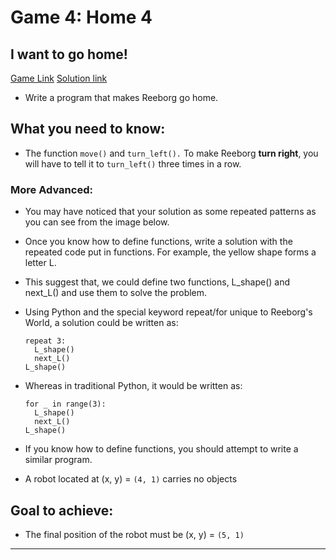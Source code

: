 # Game 4: Home 4
  
## I want to go home!  
[Game Link](https://reeborg.ca/reeborg.html?lang=en&mode=python&menu=worlds%2Fmenus%2Freeborg_intro_en.json&name=Home%202&url=worlds%2Ftutorial_en%2Fhome4.json)
[Solution link](home4.py)  

- Write a program that makes Reeborg go home.  
## What you need to know:  
  - The function `move()` and `turn_left().` To make Reeborg **turn right**, you will have to tell it to `turn_left()` three times in a row.
### More Advanced:  
  - You may have noticed that your solution as some repeated patterns as you can see from the image below.  
  - Once you know how to define functions, write a solution with the repeated code put in functions. For example, the yellow shape forms a letter L.
  - This suggest that, we could define two functions, L_shape() and next_L() and use them to solve the problem.
  - Using Python and the special keyword repeat/for unique to Reeborg's World, a solution could be written as:
    ```
    repeat 3:
      L_shape()
      next_L()
    L_shape()
    ```
  - Whereas in traditional Python, it would be written as:  
    ```
    for _ in range(3):
      L_shape()
      next_L()
    L_shape()
    ```
  - If you know how to define functions, you should attempt to write a similar program.  

- A robot located at (x, y) = `(4, 1)` carries no objects  
## Goal to achieve:  
  - The final position of the robot must be (x, y) = `(5, 1)`

---
